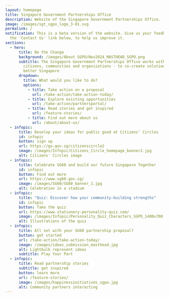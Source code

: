 ```yaml
---
layout: homepage
title: Singapore Government Partnerships Office
description: Website of the Singapore Government Partnerships Office.
image: /images/sgt_sgpo_logo_3-01.svg
permalink: /
notification: This is a beta version of the website. Give us your feedback at
  the 'Contact Us' link below, to help us improve it.
sections:
  - hero:
      title: Be the Change
      background: /images/About SGPO/Nov2024_MASTHEAD_SGPO.png
      subtitle: The Singapore Government Partnerships Office works with you -
        citizens, communities and organisations - to co-create solutions for a
        better Singapore
      dropdown:
        title: What would you like to do?
        options:
          - title: Take action on a proposal
            url: /take-action/take-action-today/
          - title: Explore existing opportunities
            url: /take-action/partnersportal/
          - title: Read stories and get inspired
            url: /feature-stories/
          - title: Find out more about us
            url: /about/about-us/
  - infopic:
      title: Develop your ideas for public good at Citizens’ Circles
      id: infopic
      button: sign up
      url: https://go.gov.sg/citizenscircle2
      image: /images/Infopic/Citizens_Circle_homepage_banner2.jpg
      alt: Citizens' Circles image
  - infopic:
      title: Celebrate SG60 and build our future Singapore Together
      id: infopic
      button: Find out more
      url: https://www.sg60.gov.sg/
      image: /images/SG60/SG60_banner_1.jpg
      alt: Celebration in a stadium
  - infopic:
      title: "Quiz: Discover how your community-building strengths"
      id: infopic
      button: Take the quiz
      url: https://www.stationery-personality-quiz.com/
      image: /images/Infopic/Personality_Quiz_Characters_SGPO_1400x700.png
      alt: Illustrations of the quiz
  - infopic:
      title: All set with your SG60 partnership proposal?
      button: get started
      url: /take-action/take-action-today/
      image: /images/ideas_submission_masthead.jpg
      alt: Lightbulb represent ideas
      subtitle: Play Your Part
  - infopic:
      title: Read partnership stories
      subtitle: get inspired
      button: learn more
      url: /feature-stories/
      image: /images/happinessinitiatives_sgpo.jpg
      alt: Community partners interacting
---
```

